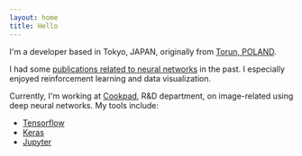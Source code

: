 ```yaml
---
layout: home
title: Hello
---
```


I'm a developer based in Tokyo, JAPAN, originally from [Torun, POLAND](http://www.torun.pl/en).

I had some [publications related to neural networks](https://umk.academia.edu/LeszekRybicki) in the past. I especially enjoyed reinforcement learning and data visualization.

Currently, I'm working at [Cookpad](https://info.cookpad.com/), R&D department, on image-related using deep neural networks. My tools include:

 - [Tensorflow](https://www.tensorflow.org)
 - [Keras](https://keras.io)
 - [Jupyter](http://jupyter.readthedocs.io)
